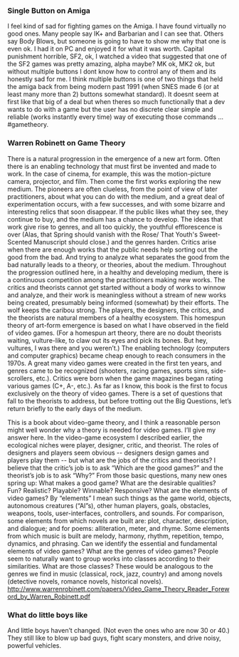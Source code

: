 ### Single Button on Amiga ###
I feel kind of sad for fighting games on the Amiga.  I have found virtually no good ones.  Many people say IK+ and Barbarian and I can see that.  Others say Body Blows, but someone is going to have to show me why that one is even ok.  I had it on PC and enjoyed it for what it was worth.  Capital punishment horrible, SF2, ok, I watched a video that suggested that one of the SF2 games was pretty amazing, alpha maybe?  MK ok, MK2 ok, but without multiple buttons I dont know how to control any of them and its honestly sad for me.  I think multiple buttons is one of two things that held the amiga back from being modern past 1991 (when SNES made 6 (or at least many more than 2) buttons somewhat standard).  It doesnt seem at first like that big of a deal but when theres so much functionally that a dev wants to do with a game but the user has no discrete clear simple and reliable (works instantly every time) way of executing those commands ... #gametheory.


### Warren Robinett on Game Theory ###
There is a natural progression in the emergence of a new art form. Often there is an enabling technology that must first be invented and made to work. In the case of cinema, for example, this was the motion-picture camera, projector, and film. Then come the first works exploring the new medium. The pioneers are often clueless, from the point of view of later practitioners, about what you can do with the medium, and a great deal of experimentation occurs, with a few successes, and with some bizarre and interesting relics that soon disappear. If the public likes what they see, they continue to buy, and the medium has a chance to develop. The ideas that work give rise to genres, and all too quickly, the youthful efflorescence is over (Alas, that Spring should vanish with the Rose/ That Youth's Sweet-Scented Manuscript should close.) and the genres harden. Critics arise when there are enough works that the public needs help sorting out the good from the bad. And trying to analyze what separates the good from the bad naturally leads to a theory, or theories, about the medium. Throughout the progression outlined here, in a healthy and developing medium, there is a continuous competition among the practitioners making new works. The critics and theorists cannot get started without a body of works to winnow and analyze, and their work is meaningless without a stream of new works being created, presumably being informed (somewhat) by their efforts. The wolf keeps the caribou strong. The players, the designers, the critics, and the theorists are natural members of a healthy ecosystem.
This homespun theory of art-form emergence is based on what I have observed in the field of video games. (For a homespun art theory, there are no doubt theorists waiting, vulture-like, to claw out its eyes and pick its bones. But hey, vultures, I was there and you weren’t.) The enabling technology (computers and computer graphics) became cheap enough to reach consumers in the 1970s. A great many video games were created in the first ten years, and genres came to be recognized (shooters, racing games, sports sims, side-scrollers, etc.). Critics were born when the game magazines began rating various games (C+, A-, etc.). As far as I know, this book is the first to focus exclusively on the theory of video games. There is a set of questions that fall to the theorists to address, but before trotting out the Big Questions, let’s return briefly to the early days of the medium.

This is a book about video-game theory, and I think a reasonable person might well wonder why a theory is needed for video games. I’ll give my answer here. In the video-game ecosystem I described earlier, the ecological niches were player, designer, critic, and theorist. The roles of designers and players seem obvious -- designers design games and players play them -- but what are the jobs of the critics and theorists? I believe that the critic’s job is to ask “Which are the good games?” and the theorist’s job is to ask “Why?” From those basic questions, many new ones spring up:
What makes a good game? What are the desirable qualities? Fun? Realistic? Playable? Winnable? Responsive?
What are the elements of video games? By “elements” I mean such things as the game world, objects, autonomous creatures (“AI”s), other human players, goals, obstacles, weapons, tools, user-interfaces, controllers, and sounds. For comparison, some elements from which novels are built are: plot, character, description, and dialogue; and for poems: alliteration, meter, and rhyme. Some elements from which music is built are melody, harmony, rhythm, repetition, tempo, dynamics, and phrasing. Can we identify the essential and fundamental elements of video games?
What are the genres of video games? People seem to naturally want to group works into classes according to their similarities. What are those classes? These would be analogous to the genres we
find in music (classical, rock, jazz, country) and among novels (detective novels, romance novels, historical novels).
http://www.warrenrobinett.com/papers/Video_Game_Theory_Reader_Foreword_by_Warren_Robinett.pdf


### What do little boys like ###
And little boys haven’t changed. (Not even the ones who are now 30 or 40.) They still like to blow up bad guys, fight scary monsters, and drive noisy, powerful vehicles.


	